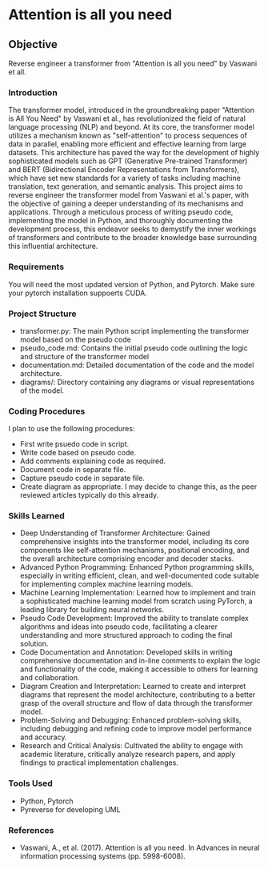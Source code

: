 # Attention is all you need

## Objective
Reverse engineer a transformer from "Attention is all you need" by Vaswani et all.

### Introduction
The transformer model, introduced in the groundbreaking paper "Attention is All You Need" by Vaswani et al., has revolutionized the field of natural language processing (NLP) and beyond. At its core, the transformer model utilizes a mechanism known as "self-attention" to process sequences of data in parallel, enabling more efficient and effective learning from large datasets. This architecture has paved the way for the development of highly sophisticated models such as GPT (Generative Pre-trained Transformer) and BERT (Bidirectional Encoder Representations from Transformers), which have set new standards for a variety of tasks including machine translation, text generation, and semantic analysis. This project aims to reverse engineer the transformer model from Vaswani et al.'s paper, with the objective of gaining a deeper understanding of its mechanisms and applications. Through a meticulous process of writing pseudo code, implementing the model in Python, and thoroughly documenting the development process, this endeavor seeks to demystify the inner workings of transformers and contribute to the broader knowledge base surrounding this influential architecture.

### Requirements
You will need the most updated version of Python, and Pytorch.  Make sure your pytorch installation suppoerts CUDA.

### Project Structure
- transformer.py: The main Python script implementing the transformer model based on the pseudo code
- pseudo_code.md: Contains the initial pseudo code outlining the logic and structure of the transformer model
- documentation.md: Detailed documentation of the code and the model architecture.
- diagrams/: Directory containing any diagrams or visual representations of the model.

### Coding Procedures
I plan to use the following procedures:
- First write psuedo code in script.
- Write code based on pseudo code.
- Add comments explaining code as required.
- Document code in separate file.
- Capture pseudo code in separate file.
- Create diagram as appropriate.  I may decide to change this, as the peer reviewed articles typically do this already.

### Skills Learned
- Deep Understanding of Transformer Architecture: Gained comprehensive insights into the transformer model, including its core components like self-attention mechanisms, positional encoding, and the overall architecture comprising encoder and decoder stacks.
- Advanced Python Programming: Enhanced Python programming skills, especially in writing efficient, clean, and well-documented code suitable for implementing complex machine learning models.
- Machine Learning Implementation: Learned how to implement and train a sophisticated machine learning model from scratch using PyTorch, a leading library for building neural networks.
- Pseudo Code Development: Improved the ability to translate complex algorithms and ideas into pseudo code, facilitating a clearer understanding and more structured approach to coding the final solution.
- Code Documentation and Annotation: Developed skills in writing comprehensive documentation and in-line comments to explain the logic and functionality of the code, making it accessible to others for learning and collaboration.
- Diagram Creation and Interpretation: Learned to create and interpret diagrams that represent the model architecture, contributing to a better grasp of the overall structure and flow of data through the transformer model.
- Problem-Solving and Debugging: Enhanced problem-solving skills, including debugging and refining code to improve model performance and accuracy.
- Research and Critical Analysis: Cultivated the ability to engage with academic literature, critically analyze research papers, and apply findings to practical implementation challenges.

### Tools Used
- Python, Pytorch
- Pyreverse for developing UML

### References
- Vaswani, A., et al. (2017). Attention is all you need. In Advances in neural information processing systems (pp. 5998-6008).